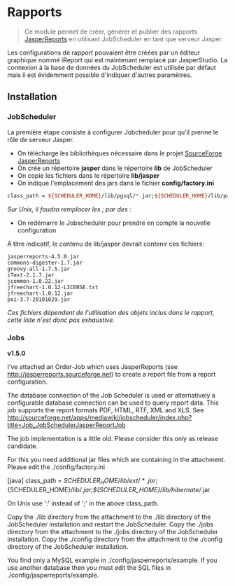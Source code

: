 Rapports
========

> Ce module permet de créer, générer et publier des rapports [JasperReports](http://community.jaspersoft.com/project/jasperreports-library) en utilisant JobScheduler en tant que serveur Jasper.

Les configurations de rapport pouvaient être créées par un éditeur graphique nommé iReport qui est maintenant remplacé par JasperStudio.
La connexion à la base de données du JobScheduler est utilisée par défaut mais il est évidemment possible d'indiquer d'autres paramètres.

Installation
------------

### JobScheduler

La première étape consiste à configurer Jobcheduler pour qu'il prenne le rôle de serveur Jasper.

- On télécharge les bibliothèques nécessaire dans le projet [SourceForge JasperReports](http://sourceforge.net/projects/jasperreports/files/jasperreports/)
- On crée un répertoire __jasper__ dans le répertoire __lib__ de JobScheduler
- On copie les fichiers dans le répertoire __lib/jasper__
- On indique l'emplacement des jars dans le fichier __config/factory.ini__
```perl
class_path = ${SCHEDULER_HOME}/lib/pgsql/*.jar;${SCHEDULER_HOME}/lib/patches/*.jar;${SCHEDULER_HOME}/lib/user_lib/*.jar;${SCHEDULER_HOME}/lib/sos/*.jar;${SCHEDULER_HOME}/lib/3rd-party/*.jar;${SCHEDULER_HOME}/lib/jdbc/*.jar;${SCHEDULER_HOME}/lib/jasper/*.jar;${SCHEDULER_DATA}/config;${SCHEDULER_HOME}/lib/log/log4j/*.jar
```
*Sur Unix, il faudra remplacer les ; par des :*
- On redémarre le Jobscheduler pour prendre en compte la nouvelle configuration

A titre indicatif, le contenu de lib/jasper devrait contenir ces fichiers:
```
jasperreports-4.5.0.jar
commons-digester-1.7.jar
groovy-all-1.7.5.jar
iText-2.1.7.jar
jcommon-1.0.22.jar
jfreechart-1.0.12-LICENSE.txt
jfreechart-1.0.12.jar
poi-3.7-20101029.jar
```
*Ces fichiers dépendent de l'utilisation des objets inclus dans le rapport, cette liste n'est donc pas exhaustive.*

### Jobs 



__v1.5.0__


I've attached an Order-Job which uses JasperReports (see http://jasperreports.sourceforge.net) to create a report file from a report configuration.

The database connection of the Job Scheduler is used or alternatively a configurable database connection can be used to query report data.
This job supports the report formats PDF, HTML, RTF, XML and XLS.
See http://sourceforge.net/apps/mediawiki/jobscheduler/index.php?title=Job_JobSchedulerJasperReportJob

The job implementation is a little old. Please consider this only as release candidate.

For this you need additional jar files which are containing in the attachment.
Please edit the ./config/factory.ini

[java]
class_path              = ${SCHEDULER_HOME}/lib/ext/*.jar;${SCHEDULER_HOME}/lib/*.jar;${SCHEDULER_HOME}/lib/hibernate/*.jar

On Unix use ':' instead of ';' in the above class_path.

Copy the ./lib directory from the attachment to the ./lib directory of the JobScheduler installation and restart the JobScheduler.
Copy the ./jobs directory from the attachment to the ./jobs directory of the JobScheduler installation.
Copy the ./config directory from the attachment to the ./config directory of the JobScheduler installation.

You find only a MySQL example in ./config/jasperreports/example.
If you use another database then you must edit the SQL files in ./config/jasperreports/example.